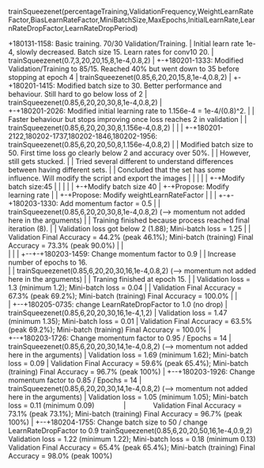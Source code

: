 trainSqueezenet(percentageTraining,ValidationFrequency,WeightLearnRateFactor,BiasLearnRateFactor,MiniBatchSize,MaxEpochs,InitialLearnRate,LearnRateDropFactor,LearnRateDropPeriod)

+180131-1158: Basic training. 70/30 Validation/Training.
|	      Initial learn rate 1e-4, slowly decreased. Batch size 15. Learn rates for conv10 20.
|	      trainSqueezenet(0.7,3,20,20,15,8,1e-4,0.8,2)
|
+-+180201-1333: Modified Validation/Training to 85/15. Reached 40% but went down to 35 before stopping at epoch 4
  |		trainSqueezenet(0.85,6,20,20,15,8,1e-4,0.8,2)
  |
  +-+180201-1415: Modified batch size to 30. Better performance and behaviour. Still hard to go below loss of 2
    |		  trainSqueezenet(0.85,6,20,20,30,8,1e-4,0.8,2)
    |			
    +-+180201-2026: Modified initial learning rate to 1.156e-4 = 1e-4/(0.8)^2. 
    | |		    Faster behaviour but stops improving once loss reaches 2 in validation
    | |		    trainSqueezenet(0.85,6,20,20,30,8,1.156e-4,0.8,2)
    | |
    | +-+180201-2122,180202-1737,180202-1846,180202-1956: trainSqueezenet(0.85,6,20,20,50,8,1.156e-4,0.8,2)
    | |           Modified batch size to 50. First time loss go clearly below 2 and accuracy over 50%.
    | | 	      However, still gets stucked.
    | |		      Tried several different to understand differences between having different sets.
    | |           Concluded that the set has some influence. Will modify the script and export the images
    | | 
    | | 
    | +-+Modify batch size:45
    | |
    | |
    | +-+Modify batch size 40
    |
    +-+Propose: Modify learning rate
    |
    |
    +-+Propose: Modify weightLearnRateFactor
    |
    |
    |
    +-+-+180203-1330: Add momentum factor = 0.5
      | |            trainSqueezenet(0.85,6,20,20,30,8,1e-4,0.8,2)  (--> momentum not added here in the arguments)
      | |	          Training finished because process reached final iteration (8). 
      |	|	          Validation loss got below 2 (1.88); Mini-batch loss = 1.25
      |	|	          Validation Final Accuracy = 44.2% (peak 46.1%); Mini-batch (training) Final Accuracy = 73.3% (peak 90.0%)
      |	|		    
      |	
      |	
      |	
      +--+-+180203-1459: Change momentum factor to 0.9 
         | |            Increase number of epochs to 16.		        
      	 | |            trainSqueezenet(0.85,6,20,20,30,16,1e-4,0.8,2)  (--> momentum not added here in the arguments)
      	 | |            Traning finished at epoch 15. 
      	 | |	          Validation loss = 1.3 (minimum 1.2); Mini-batch loss = 0.04
         | |     	      Validation Final Accuracy = 67.3% (peak 69.2%); Mini-batch (training) Final Accuracy = 100.0%
         | |       
         | +--+180205-0735: change LearnRateDropFactor to 1.0 (no drop)
         |                  trainSqueezenet(0.85,6,20,20,30,16,1e-4,1,2)
         |                  Validation loss = 1.47 (minimum 1.35); Mini-batch loss = 0.01
         |                  Validation Final Accuracy = 63.5% (peak 69.2%); Mini-batch (training) Final Accuracy = 100.0%
         |         
         +--+180203-1726: Change momentum factor to 0.95 / Epochs = 14
            |              trainSqueezenet(0.85,6,20,20,30,14,1e-4,0.8,2)  (--> momentum not added here in the arguments)
            |              Validation loss = 1.69 (minimum 1.62); Mini-batch loss = 0.09
            |              Validation Final Accuracy = 59.6% (peak 65.4%); Mini-batch (training) Final Accuracy = 96.7% (peak 100%)
            |
            +--+180203-1926: Change momentum factor to 0.85 / Epochs = 14
               |              trainSqueezenet(0.85,6,20,20,30,14,1e-4,0.8,2)  (--> momentum not added here in the arguments) 
               |              Validation loss = 1.05 (minimum 1.05); Mini-batch loss = 0.11 (minimum 0.09)
               |              Validation Final Accuracy = 73.1% (peak 73.1%); Mini-batch (training) Final Accuracy = 96.7% (peak 100%)
               |
               +--+180204-1755: Change batch size to 50 / change LearnRateDropFactor to 0.9
                                trainSqueezenet(0.85,6,20,20,50,16,1e-4,0.9,2) 
                                Validation loss = 1.22 (minimum 1.22); Mini-batch loss = 0.18 (minimum 0.13)
                                Validation Final Accuracy = 65.4% (peak 65.4%); Mini-batch (training) Final Accuracy = 98.0% (peak 100%)
               
